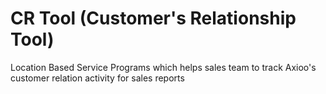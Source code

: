 # CR Tool (Customer's Relationship Tool)
Location Based Service Programs which helps sales team to track Axioo's customer relation activity for sales reports
